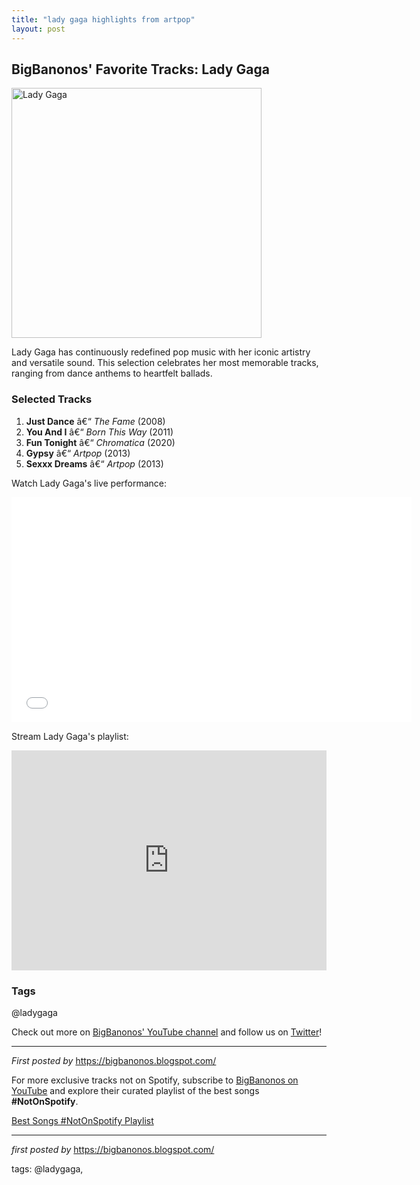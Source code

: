 ```yaml
---
title: "lady gaga highlights from artpop"
layout: post
---
```

<h2>BigBanonos' Favorite Tracks: Lady Gaga</h2> <div > <a href="https://www.billboard.com/wp-content/uploads/2024/02/LADY-GAGA-JAZZ-PIANO-Park-MGM-in-Las-Vegas-billboard-espanol-1548.jpg"> <img src="https://www.billboard.com/wp-content/uploads/2024/02/LADY-GAGA-JAZZ-PIANO-Park-MGM-in-Las-Vegas-billboard-espanol-1548.jpg" alt="Lady Gaga" width="400" /> </a>
</div> <p>Lady Gaga has continuously redefined pop music with her iconic artistry and versatile sound. This selection celebrates her most memorable tracks, ranging from dance anthems to heartfelt ballads.</p> <h3>Selected Tracks</h3>
<ol> <li><strong>Just Dance</strong> â€“ <em>The Fame</em> (2008)</li> <li><strong>You And I</strong> â€“ <em>Born This Way</em> (2011)</li> <li><strong>Fun Tonight</strong> â€“ <em>Chromatica</em> (2020)</li> <li><strong>Gypsy</strong> â€“ <em>Artpop</em> (2013)</li> <li><strong>Sexxx Dreams</strong> â€“ <em>Artpop</em> (2013)</li>
</ol> <p>Watch Lady Gaga's live performance:</p>
<iframe allowfullscreen="" frameborder="0" height="360" src="//www.youtube.com/embed/fUMby-Yb9PA?feature=player_detailpage" width="640"></iframe> <p>Stream Lady Gaga's playlist:</p>
<iframe src="https://open.spotify.com/embed/playlist/179hgVlEgRwq8Nqr1G1n2i?utm_source=generator" width="100%" height="352" frameBorder="0" allowfullscreen="" allow="autoplay; clipboard-write; encrypted-media; fullscreen; picture-in-picture" loading="lazy"></iframe> <h3>Tags</h3>
<p>@ladygaga</p> <p>Check out more on <a href="https://www.youtube.com/@BigBanonos" target="_blank">BigBanonos' YouTube channel</a> and follow us on <a href="https://twitter.com/BigBanonos" target="_blank">Twitter</a>!</p> <hr />
<p><em>First posted by</em> <a href="https://bigbanonos.blogspot.com/" rel="noopener" target="_new">https://bigbanonos.blogspot.com/</a></p>


<!--Subscribe and Playlist Links-->
<div>
    <p>For more exclusive tracks not on Spotify, subscribe to <a href="https://www.youtube.com/@BigBanonos" target="_blank">BigBanonos on YouTube</a> and explore their curated playlist of the best songs <strong>#NotOnSpotify</strong>.</p>
    <p><a href="https://www.youtube.com/playlist?list=PLtuNtuTatqI0kFahUCbtbfenC_ET5O_tr" target="_blank">Best Songs #NotOnSpotify Playlist<br /></a></p></div>

<hr />

<p><em>first posted by</em> <a href="https://bigbanonos.blogspot.com/" rel="noopener" target="_new">https://bigbanonos.blogspot.com/</a></p>

<p>tags: @ladygaga,</p>
